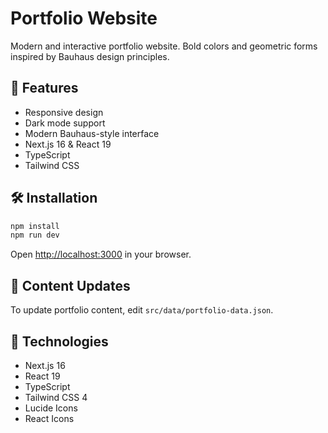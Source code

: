 # Portfolio Website

Modern and interactive portfolio website. Bold colors and geometric forms inspired by Bauhaus design principles.

## 🚀 Features

- Responsive design
- Dark mode support
- Modern Bauhaus-style interface
- Next.js 16 & React 19
- TypeScript
- Tailwind CSS

## 🛠️ Installation
```bash
npm install
npm run dev
```

Open [http://localhost:3000](http://localhost:3000) in your browser.

## 📝 Content Updates

To update portfolio content, edit `src/data/portfolio-data.json`.

## 🎨 Technologies

- Next.js 16
- React 19
- TypeScript
- Tailwind CSS 4
- Lucide Icons
- React Icons
